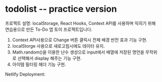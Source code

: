 # todolist -- practice version

프로젝트 설명: localStorage, React Hooks, Context API를 사용하며 익히기 위해 연습용으로 만든 To-Do 앱 토이 프로젝트입니다.

1. Context API사용으로 Change 버튼 클릭시 전체 배경 반전 효과 기능 구현.
2. localStorge 사용으로 새로고침시에도 데이터 유지.
3. Math.random()을 이용한 난수 생성으로 input에서 배열에 저장된 명언을 무작위로 선택해서 display 해주는 기능 구현.
4. 아이템 필터링 헤더 기능 구현.

Netlify Deployment:

